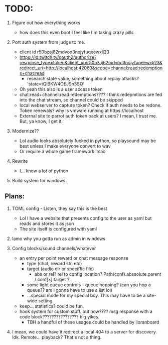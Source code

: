 # TODO:

1. Figure out how everything works
	- how does this even boot I feel like I'm taking crazy pills
1. Port auth system from judge to me.
	- client id r50bzaj62mdvoo3nojyfuqeewxlj23
	- https://id.twitch.tv/oauth2/authorize?response_type=token&client_id=r50bzaj62mdvoo3nojyfuqeewxlj23&redirect_uri=http://localhost:42069&scope=channel:read:redemptions+chat:read
		- research state value, something about replay attacks? 'state=tQlBKW4OEJSn3SQ'
	- Oh yeah this also is a user access token
	- chat:read+channel:read:redemptions???? I think redepmtions are fed into the chat stream, so channel could be skipped
	- local webserver to capture token? Check if auth needs to be redone. Token renewals? why is vmware running at https://localhost
	- External site to parrot auth token back at users? I mean, I trust me. But, ya know, I get it.
1. Modernize??
	- Lol audio looks absolutely fucked in python, so playsound may be best unless I make everyone convert to wav
	- Or require a whole game framework lmao
1. Rewrite
	- I... know a lot of python

1. Build system for windows.


## Plans:
1. TOML config - Listen, they say this is the best
	- Lol I have a website that presents config to the user as yaml but reads and stores it as json
	- The site itself is configured with yaml

1. lamo why you gotta run as admin in windows

1. Config blocks/sound channels/whatever
	- an entry per point reward or chat message response
		- type (chat, reward str, etc)
		- target (audio dir or speciffic file)
			- abs or rel? rel to config location? Path(conf).abssolute.parent / conf[x].target ?
		- some light queue controls - queue hopping? (can you hop a queue?? am I gonna have to use a list lol)
		- ...special mode for my special boy. This may have to be a site-wide setting.
	- keep... statistics? could be fun.
	- hook system for custom stuff. but how???? msg response with a code block???????????????? big yikes.
		- TBH a handful of these usages could be handled by lioranboard

1. I mean, we could have it redirect a local 404 to a server for discovery. Idk. Remote... playback? That's not a thing.



